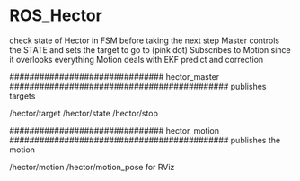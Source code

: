 # ROS_Hector
check state of Hector in FSM before taking the next step
Master controls the STATE and sets the target to go to (pink dot)
    Subscribes to Motion since it overlooks everything 
Motion deals with EKF predict and correction 

############################### hector_master ############################################
publishes targets

/hector/target
/hector/state
/hector/stop

############################### hector_motion ############################################
publishes the motion 

/hector/motion
/hector/motion_pose for RViz
